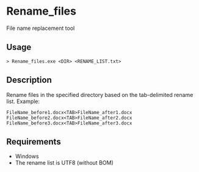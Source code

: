 # Rename_files 
File name replacement tool

## Usage  
```
> Rename_files.exe <DIR> <RENAME_LIST.txt>
```

## Description  
Rename files in the specified directory based on the tab-delimited rename list.
Example:
```
FileName_before1.docx<TAB>FileName_after1.docx
FileName_before2.docx<TAB>FileName_after2.docx
FileName_before3.docx<TAB>FileName_after3.docx
```

## Requirements
- Windows
- The rename list is UTF8 (without BOM)
